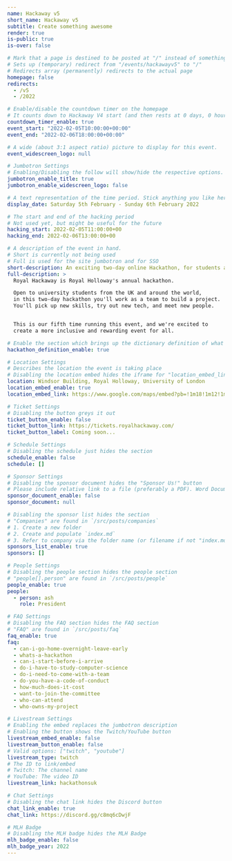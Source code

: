 ```yaml
---
name: Hackaway v5
short_name: Hackaway v5
subtitle: Create something awesome
render: true
is-public: true
is-over: false

# Mark that a page is destined to be posted at "/" instead of something like "/events/hackawayv5"
# Sets up (temporary) redirect from "/events/hackawayv5" to "/"
# Redirects array (permanently) redirects to the actual page
homepage: false
redirects:
  - /v5
  - /2022

# Enable/disable the countdown timer on the homepage
# It counts down to Hackaway V4 start (and then rests at 0 days, 0 hours, 0 minutes and 0 seconds)
countdown_timer_enable: true
event_start: "2022-02-05T10:00:00+00:00"
event_end: "2022-02-06T18:00:00+00:00"

# A wide (about 3:1 aspect ratio) picture to display for this event.
event_widescreen_logo: null

# Jumbotron Settings
# Enabling/Disabling the follow will show/hide the respective options.
jumbotron_enable_title: true
jumbotron_enable_widescreen_logo: false

# A text representation of the time period. Stick anything you like here.
display_date: Saturday 5th February - Sunday 6th February 2022

# The start and end of the hacking period
# Not used yet, but might be useful for the future
hacking_start: 2022-02-05T11:00:00+00
hacking_end: 2022-02-06T13:00:00+00

# A description of the event in hand.
# Short is currently not being used
# Full is used for the site jumbotron and for SSO
short-description: An exciting two-day online Hackathon, for students across the UK or around the world
full-description: >
  Royal Hackaway is Royal Holloway's annual hackathon.

  Open to university students from the UK and around the world,
  in this two-day hackathon you'll work as a team to build a project.
  You'll pick up new skills, try out new tech, and meet new people.


  This is our fifth time running this event, and we're excited to
  create a more inclusive and rewarding event for all.

# Enable the section which brings up the dictionary definition of what a hackathon is
hackathon_definition_enable: true

# Location Settings
# Describes the location the event is taking place
# Disabling the location embed hides the iframe for "location_embed_link"
location: Windsor Building, Royal Holloway, University of London
location_embed_enable: true
location_embed_link: https://www.google.com/maps/embed?pb=!1m18!1m12!1m3!1d2487.759701888386!2d-0.5680310838687079!3d51.42584067962183!2m3!1f0!2f0!3f0!3m2!1i1024!2i768!4f13.1!3m3!1m2!1s0x487679fe3dce3113%3A0x47f0f448b19730a3!2sWindsor+Building!5e0!3m2!1sen!2suk!4v1546448505106

# Ticket Settings
# Disabling the button greys it out
ticket_button_enable: false
ticket_button_link: https://tickets.royalhackaway.com/
ticket_button_label: Coming soon...

# Schedule Settings
# Disabling the schedule just hides the section
schedule_enable: false
schedule: []

# Sponsor Settings
# Disabling the sponsor document hides the "Sponsor Us!" button
# Please include relative link to a file (preferably a PDF). Word Documents are prohibited
sponsor_document_enable: false
sponsor_document: null

# Disabling the sponsor list hides the section
# "Companies" are found in `/src/posts/companies`
# 1. Create a new folder
# 2. Create and populate `index.md`
# 3. Refer to company via the folder name (or filename if not "index.md")
sponsors_list_enable: true
sponsors: []

# People Settings
# Disabling the people section hides the people section
# "people[].person" are found in `/src/posts/people`
people_enable: true
people:
  - person: ash
    role: President

# FAQ Settings
# Disabling the FAQ section hides the FAQ section
# "FAQ" are found in `/src/posts/faq`
faq_enable: true
faq:
  - can-i-go-home-overnight-leave-early
  - whats-a-hackathon
  - can-i-start-before-i-arrive
  - do-i-have-to-study-computer-science
  - do-i-need-to-come-with-a-team
  - do-you-have-a-code-of-conduct
  - how-much-does-it-cost
  - want-to-join-the-committee
  - who-can-attend
  - who-owns-my-project

# Livestream Settings
# Enabling the embed replaces the jumbotron description
# Enabling the button shows the Twitch/YouTube button
livestream_embed_enable: false
livestream_button_enable: false
# Valid options: ["twitch", "youtube"]
livestream_type: twitch
# The ID to link/embed
# Twitch: The channel name
# YouTube: The video ID
livestream_link: hackathonsuk

# Chat Settings
# Disabling the chat link hides the Discord button
chat_link_enable: true
chat_link: https://discord.gg/c8mq6cDwjF

# MLH Badge
# Disabling the MLH badge hides the MLH Badge
mlh_badge_enable: false
mlh_badge_year: 2022
---
```


<!--
  The HTML content is not used as of yet.
  Use it in the future in case you need custom markup somewhere
-->
